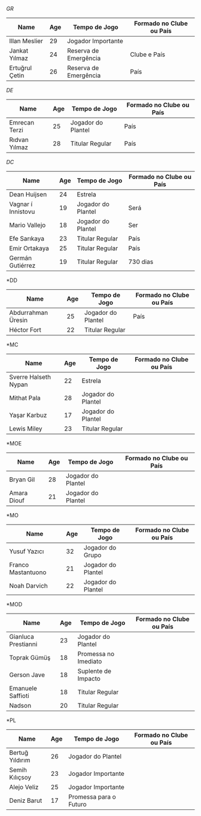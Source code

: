 *GR*

| Name           | Age | Tempo de Jogo         | Formado no Clube ou País |
| -------------- | --- | --------------------- | ------------------------ |
| Illan Meslier  | 29  | Jogador Importante    |                          |
| Jankat Yılmaz  | 24  | Reserva de Emergência | Clube e País             |
| Ertuğrul Çetin | 26  | Reserva de Emergência | País                     |

*DE*

| Name          | Age | Tempo de Jogo      | Formado no Clube ou País |
| ------------- | --- | ------------------ | ------------------------ |
| Emrecan Terzi | 25  | Jogador do Plantel | País                     |
| Rıdvan Yılmaz | 28  | Titular Regular    | País                     |

*DC*

| Name               | Age | Tempo de Jogo      | Formado no Clube ou País |
| ------------------ | --- | ------------------ | ------------------------ |
| Dean Huijsen       | 24  | Estrela            |                          |
| Vagnar í Innistovu | 19  | Jogador do Plantel | Será                     |
| Mario Vallejo      | 18  | Jogador do Plantel | Ser                      |
| Efe Sarıkaya       | 23  | Titular Regular    | País                     |
| Emir Ortakaya      | 25  | Titular Regular    | País                     |
| Germán Gutiérrez   | 19  | Titular Regular    | 730 dias                 |

*DD

| Name               | Age | Tempo de Jogo      | Formado no Clube ou País |
| ------------------ | --- | ------------------ | ------------------------ |
| Abdurrahman Üresin | 25  | Jogador do Plantel | País                     |
| Héctor Fort        | 22  | Titular Regular    |                          |

*MC

| Name                 | Age | Tempo de Jogo      | Formado no Clube ou País |
| -------------------- | --- | ------------------ | ------------------------ |
| Sverre Halseth Nypan | 22  | Estrela            |                          |
| Mithat Pala          | 28  | Jogador do Plantel |                          |
| Yaşar Karbuz         | 17  | Jogador do Plantel |                          |
| Lewis Miley          | 23  | Titular Regular    |                          |

*MOE

| Name        | Age | Tempo de Jogo      | Formado no Clube ou País |
| ----------- | --- | ------------------ | ------------------------ |
| Bryan Gil   | 28  | Jogador do Plantel |                          |
| Amara Diouf | 21  | Jogador do Plantel |                          |

*MO

| Name               | Age | Tempo de Jogo      | Formado no Clube ou País |
| ------------------ | --- | ------------------ | ------------------------ |
| Yusuf Yazıcı       | 32  | Jogador do Grupo   |                          |
| Franco Mastantuono | 21  | Jogador do Plantel |                          |
| Noah Darvich       | 22  | Jogador do Plantel |                          |

*MOD

| Name                | Age | Tempo de Jogo        | Formado no Clube ou País |
| ------------------- | --- | -------------------- | ------------------------ |
| Gianluca Prestianni | 23  | Jogador do Plantel   |                          |
| Toprak Gümüş        | 18  | Promessa no Imediato |                          |
| Gerson Jave         | 18  | Suplente de Impacto  |                          |
| Emanuele Saffioti   | 18  | Titular Regular      |                          |
| Nadson              | 20  | Titular Regular      |                          |

*PL

| Name            | Age | Tempo de Jogo          | Formado no Clube ou País |
| --------------- | --- | ---------------------- | ------------------------ |
| Bertuğ Yıldırım | 26  | Jogador do Plantel     |                          |
| Semih Kılıçsoy  | 23  | Jogador Importante     |                          |
| Alejo Veliz     | 25  | Jogador Importante     |                          |
| Deniz Barut     | 17  | Promessa para o Futuro |                          |
